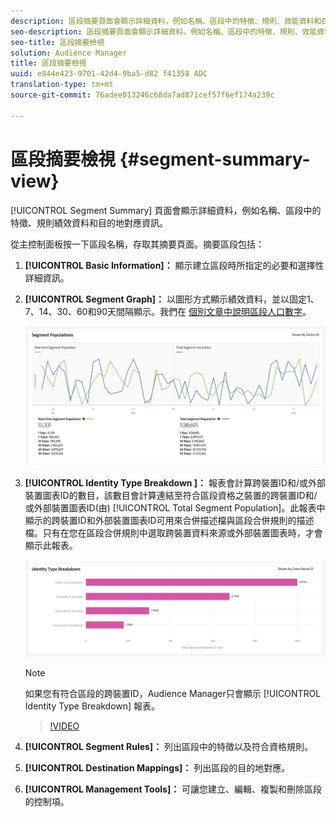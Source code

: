 ```yaml
---
description: 區段摘要頁面會顯示詳細資料，例如名稱、區段中的特徵、規則、效能資料和目的地對應資訊。
seo-description: 區段摘要頁面會顯示詳細資料，例如名稱、區段中的特徵、規則、效能資料和目的地對應資訊。
seo-title: 區段摘要檢視
solution: Audience Manager
title: 區段摘要檢視
uuid: e844e423-9701-42d4-9ba5-d82 f41358 ADC
translation-type: tm+mt
source-git-commit: 76adee013246c68da7ad871cef57f6ef174a239c

---
```



# 區段摘要檢視 {#segment-summary-view}

[!UICONTROL Segment Summary] 頁面會顯示詳細資料，例如名稱、區段中的特徵、規則績效資料和目的地對應資訊。

從主控制面板按一下區段名稱，存取其摘要頁面。摘要區段包括：

1. **[!UICONTROL Basic Information]：** 顯示建立區段時所指定的必要和選擇性詳細資訊。
2. **[!UICONTROL Segment Graph]：** 以圖形方式顯示績效資料，並以固定1、7、14、30、60和90天間隔顯示。我們在 [個別文章中說明區段人口數字](../../features/segments/segment-builder-data.md)。

   ![區段圖](assets/segment-graph.png)

3. **[!UICONTROL Identity Type Breakdown ]：** 報表會計算跨裝置ID和/或外部裝置圖表ID的數目，該數目會計算連結至符合區段資格之裝置的跨裝置ID和/或外部裝置圖表ID(由) [!UICONTROL Total Segment Population]。此報表中顯示的跨裝置ID和外部裝置圖表ID可用來合併描述檔與區段合併規則的描述檔。只有在您在區段合併規則中選取跨裝置資料來源或外部裝置圖表時，才會顯示此報表。

   ![區段圖](assets/segment-type.png)

   >[!NOTE]
   >
   >如果您有符合區段的跨裝置ID，Audience Manager只會顯示 [!UICONTROL Identity Type Breakdown] 報表。

   >[!VIDEO](https://video.tv.adobe.com/v/27977/?captions=chi_hant)

4. **[!UICONTROL Segment Rules]：** 列出區段中的特徵以及符合資格規則。
5. **[!UICONTROL Destination Mappings]：** 列出區段的目的地對應。
6. **[!UICONTROL Management Tools]：** 可讓您建立、編輯、複製和刪除區段的控制項。